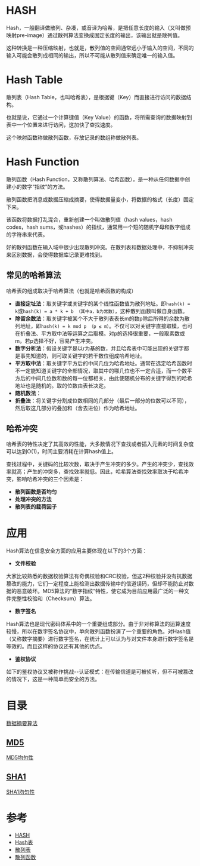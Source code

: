 HASH
====
Hash，一般翻译做散列、杂凑，或音译为哈希，是把任意长度的输入（又叫做预映射pre-image）通过散列算法变换成固定长度的输出，该输出就是散列值。

这种转换是一种压缩映射，也就是，散列值的空间通常远小于输入的空间，不同的输入可能会散列成相同的输出，所以不可能从散列值来确定唯一的输入值。


# Hash Table
散列表（Hash Table，也叫哈希表），是根据键（Key）而直接进行访问的数据结构。

也就是说，它通过一个计算键值（Key Value）的函数，将所需查询的数据映射到表中一个位置来进行访问，这加快了查找速度。

这个映射函数称做散列函数，存放记录的数组称做散列表。


# Hash Function
散列函数（Hash Function，又称散列算法、哈希函数），是一种从任何数据中创建小的数字“指纹”的方法。

散列函数把消息或数据压缩成摘要，使得数据量变小，将数据的格式（长度）固定下来。

该函数将数据打乱混合，重新创建一个叫做散列值（hash values，hash codes，hash sums，或hashes）的指纹，通常用一个短的随机字母和数字组成的字符串来代表。

好的散列函数在输入域中很少出现散列冲突。在散列表和数据处理中，不抑制冲突来区别数据，会使得数据库记录更难找到。

## 常见的哈希算法
哈希表的组成取决于哈希算法（也就是哈希函数的构成）
- **直接定址法**：取关键字或关键字的某个线性函数值为散列地址。即`hash(k) = k`或`hash(k) = a * k + b （其中a，b为常数）`，这种散列函数叫做自身函数。
- **除留余数法**：取关键字被某个不大于散列表表长m的数p除后所得的余数为散列地址，即`hash(k) = k mod p （p ≤ m）`。不仅可以对关键字直接取模，也可在折叠法、平方取中法等运算之后取模。对p的选择很重要，一般取素数或m，若p选择不好，容易产生冲突。
- **数字分析法**：假设关键字是以r为基的数，并且哈希表中可能出现的关键字都是事先知道的，则可取关键字的若干数位组成哈希地址。
- **平方取中法**：取关键字平方后的中间几位为哈希地址。通常在选定哈希函数时不一定能知道关键字的全部情况，取其中的哪几位也不一定合适，而一个数平方后的中间几位数和数的每一位都相关，由此使随机分布的关键字得到的哈希地址也是随机的。取的位数由表长决定。
- **随机数法**：
- **折叠法**：将关键字分割成位数相同的几部分（最后一部分的位数可以不同），然后取这几部分的叠加和（舍去进位）作为哈希地址。


## 哈希冲突
哈希表的特性决定了其高效的性能，大多数情况下查找或者插入元素的时间复杂度可以达到O(1)，时间主要消耗在计算hash值上。

查找过程中，关键码的比较次数，取决于产生冲突的多少。产生的冲突少，查找效率就高；产生的冲突多，查找效率就低。因此，哈希算法查找效率取决于哈希冲突，影响哈希冲突的三个因素是：
- **散列函数是否均匀**
- **处理冲突的方法**
- **散列表的载荷因子**


# 应用
Hash算法在信息安全方面的应用主要体现在以下的3个方面：
- **文件校验**

大家比较熟悉的数据校验算法有奇偶校验和CRC校验，但这2种校验并没有抗数据篡改的能力，它们一定程度上能检测出数据传输中的信道误码，但却不能防止对数据的恶意破坏。MD5算法的“数字指纹”特性，使它成为目前应用最广泛的一种文件完整性校验和（Checksum）算法。

- **数字签名**

Hash算法也是现代密码体系中的一个重要组成部分。由于非对称算法的运算速度较慢，所以在数字签名协议中，单向散列函数扮演了一个重要的角色。对Hash值（又称数字摘要）进行数字签名，在统计上可以认为与对文件本身进行数字签名是等效的。而且这样的协议还有其他的优点。

- **鉴权协议**

如下的鉴权协议又被称作挑战--认证模式：在传输信道是可被侦听，但不可被篡改的情况下，这是一种简单而安全的方法。

# 目录
[数据摘要算法](./数据摘要算法.md)

## [MD5](./MD5)
[MD5均匀性](./MD5/MD5均匀性)

## [SHA1](./SHA1)
[SHA1均匀性](./SHA1/SHA1均匀性)

# 参考
 * [HASH](https://baike.baidu.com/item/Hash)
 * [Hash表](https://baike.baidu.com/item/哈希表)
 * [散列表](https://zh.wikipedia.org/wiki/%E5%93%88%E5%B8%8C%E8%A1%A8)
 * [散列函数](https://zh.wikipedia.org/wiki/%E6%95%A3%E5%88%97%E5%87%BD%E6%95%B8)
